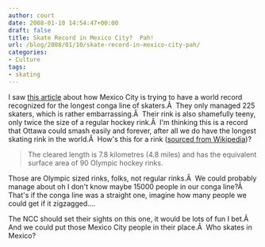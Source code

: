 ```yaml
---
author: court
date: 2008-01-10 14:54:47+00:00
draft: false
title: Skate Record in Mexico City?  Pah!
url: /blog/2008/01/10/skate-record-in-mexico-city-pah/
categories:
- Culture
tags:
- skating
---
```


I saw [this article](http://cnews.canoe.ca/CNEWS/WeirdNews/2008/01/10/4764730-ap.html) about how Mexico City is trying to have a world record recognized for the longest conga line of skaters.Â  They only managed 225 skaters, which is rather embarrassing.Â  Their rink is also shamefully teeny, only twice the size of a regular hockey rink.Â  I'm thinking this is a record that Ottawa could smash easily and forever, after all we do have the longest skating rink in the world.Â  How's this for a rink ([sourced from Wikipedia](http://en.wikipedia.org/wiki/Rideau_Canal))?


<blockquote>The cleared length is 7.8 kilometres (4.8 miles) and has the equivalent surface area of 90 Olympic hockey rinks.</blockquote>


Those are Olympic sized rinks, folks, not regular rinks.Â  We could probably manage about oh I don't know maybe 15000 people in our conga line?Â  That's if the conga line was a straight one, imagine how many people we could get if it zigzagged....

The NCC should set their sights on this one, it would be lots of fun I bet.Â  And we could put those Mexico City people in their place.Â  Who skates in Mexico?
